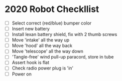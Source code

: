 2020 Robot Checkllist
=====================

 - [ ] Select correct (red/blue) bumper color
 - [ ] Insert new battery
 - [ ] Install lexan battery shield, fix with 2 thumb screws
 - [ ] Move 'intake' all the way up
 - [ ] Move 'hood' all the way back
 - [ ] Move 'telescope' all the way down
 - [ ] 'Tangle-free' wind pull-up paracord, store in tube 
 - [ ] Assert hook is flat 
 - [ ] Check radio power plug is 'in'
 - [ ] Power on
